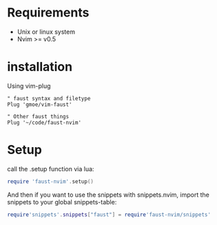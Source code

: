 # Requirements
- Unix or linux system
- Nvim >= v0.5

# installation
Using vim-plug

```
" faust syntax and filetype
Plug 'gmoe/vim-faust'

" Other faust things
Plug '~/code/faust-nvim'
```

# Setup

call the .setup function via lua:
```lua
require 'faust-nvim'.setup()
```

And then if you want to use the snippets with snippets.nvim, import the snippets to your global snippets-table:

```lua
require'snippets'.snippets["faust"] = require'faust-nvim/snippets'
```
